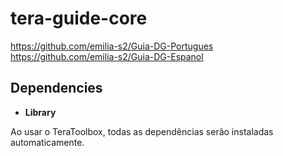 # tera-guide-core

https://github.com/emilia-s2/Guia-DG-Portugues<br>
https://github.com/emilia-s2/Guia-DG-Espanol

## Dependencies
* **Library** 

Ao usar o TeraToolbox, todas as dependências serão instaladas automaticamente.

